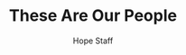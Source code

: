 ---
image: /assets/img/daily-hope-default-artwork.png
title: These Are Our People
number: 19
categories:
  - Everyday Miracles
author: Hope Staff
notes: Everyday Miracles 19
embed: >-
  EMBED_GOES_HERE
---